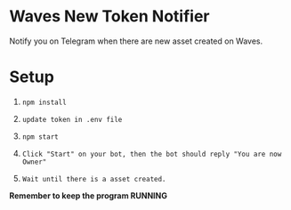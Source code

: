 # Waves New Token Notifier

Notify you on Telegram when there are new asset created on Waves.

# Setup

1. `npm install`

2. `update token in .env file`

3. `npm start`

4. `Click "Start" on your bot, then the bot should reply "You are now Owner"`

5. `Wait until there is a asset created.`

**Remember to keep the program RUNNING**